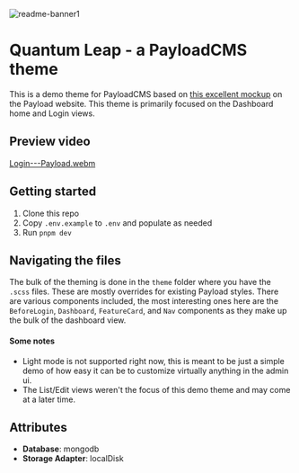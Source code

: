 ![readme-banner1](https://github.com/user-attachments/assets/7bb91f04-a0d3-485b-bc20-97aae3729564)

# Quantum Leap - a PayloadCMS theme

This is a demo theme for PayloadCMS based on [this excellent mockup](https://payloadcms.com/white-label-cms-admin-panel) on the Payload website. This theme is primarily focused on the Dashboard home and Login views.

## Preview video
[Login---Payload.webm](https://github.com/user-attachments/assets/a1fb84d9-c178-4774-99ac-cd11cdc8b284)


## Getting started
1. Clone this repo
2. Copy `.env.example` to `.env` and populate as needed
3. Run `pnpm dev`

## Navigating the files
The bulk of the theming is done in the `theme` folder where you have the `.scss` files. These are mostly overrides for existing Payload styles. There are various components included, the most interesting ones here are the `BeforeLogin`, `Dashboard`, `FeatureCard`, and `Nav` components as they make up the bulk of the dashboard view.

#### Some notes
- Light mode is not supported right now, this is meant to be just a simple demo of how easy it can be to customize virtually anything in the admin ui.
- The List/Edit views weren't the focus of this demo theme and may come at a later time.

## Attributes

- **Database**: mongodb
- **Storage Adapter**: localDisk
